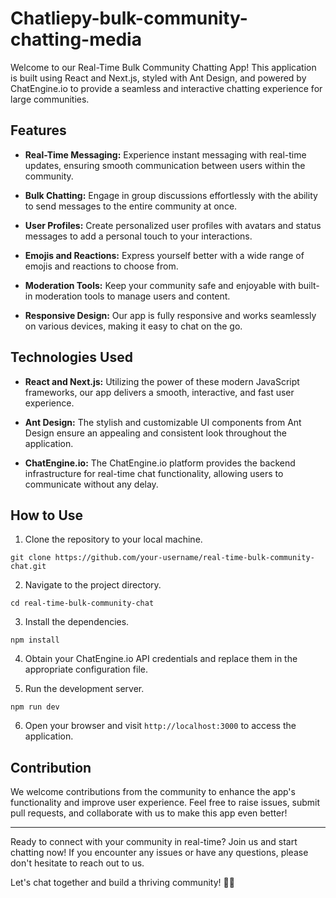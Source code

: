 # Chatliepy-bulk-community-chatting-media
Welcome to our Real-Time Bulk Community Chatting App! This application is built using React and Next.js, styled with Ant Design, and powered by ChatEngine.io to provide a seamless and interactive chatting experience for large communities.

## Features

- **Real-Time Messaging:** Experience instant messaging with real-time updates, ensuring smooth communication between users within the community.

- **Bulk Chatting:** Engage in group discussions effortlessly with the ability to send messages to the entire community at once.

- **User Profiles:** Create personalized user profiles with avatars and status messages to add a personal touch to your interactions.

- **Emojis and Reactions:** Express yourself better with a wide range of emojis and reactions to choose from.

- **Moderation Tools:** Keep your community safe and enjoyable with built-in moderation tools to manage users and content.

- **Responsive Design:** Our app is fully responsive and works seamlessly on various devices, making it easy to chat on the go.

## Technologies Used

- **React and Next.js:** Utilizing the power of these modern JavaScript frameworks, our app delivers a smooth, interactive, and fast user experience.

- **Ant Design:** The stylish and customizable UI components from Ant Design ensure an appealing and consistent look throughout the application.

- **ChatEngine.io:** The ChatEngine.io platform provides the backend infrastructure for real-time chat functionality, allowing users to communicate without any delay.

## How to Use

1. Clone the repository to your local machine.

```
git clone https://github.com/your-username/real-time-bulk-community-chat.git
```

2. Navigate to the project directory.

```
cd real-time-bulk-community-chat
```

3. Install the dependencies.

```
npm install
```

4. Obtain your ChatEngine.io API credentials and replace them in the appropriate configuration file.

5. Run the development server.

```
npm run dev
```

6. Open your browser and visit `http://localhost:3000` to access the application.

## Contribution

We welcome contributions from the community to enhance the app's functionality and improve user experience. Feel free to raise issues, submit pull requests, and collaborate with us to make this app even better!

---

Ready to connect with your community in real-time? Join us and start chatting now! If you encounter any issues or have any questions, please don't hesitate to reach out to us.

Let's chat together and build a thriving community! 🎉✨
